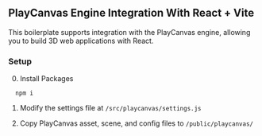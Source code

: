## PlayCanvas Engine Integration With React + Vite

This boilerplate supports integration with the PlayCanvas engine, allowing you to build 3D web applications with React.

### Setup

0. Install Packages

```shell
  npm i
```

1. Modify the settings file at `/src/playcanvas/settings.js`

2. Copy PlayCanvas asset, scene, and config files to `/public/playcanvas/`
